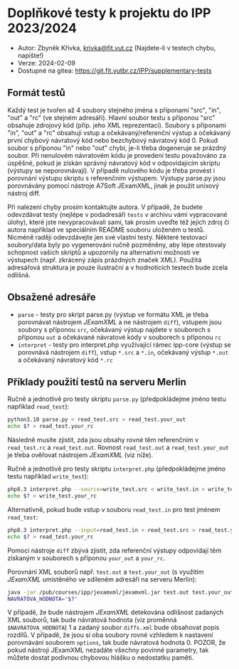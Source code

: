 # Doplňkové testy k projektu do IPP 2023/2024
* Autor: Zbyněk Křivka, krivka@fit.vut.cz (Najdete-li v testech chybu, napište!)
* Verze: 2024-02-09
* Dostupné na gitea: https://git.fit.vutbr.cz/IPP/supplementary-tests

## Formát testů

Každý test je tvořen až 4 soubory stejného jména s příponami "src", "in", "out" a "rc" (ve stejném adresáři). Hlavní soubor testu s příponou "src" obsahuje zdrojový kód (příp. jeho XML reprezentaci). Soubory s příponami "in", "out" a "rc" obsahují vstup a očekávaný/referenční výstup a očekávaný první chybový návratový kód nebo bezchybový návratový kód 0. Pokud soubor s příponou "in" nebo "out" chybí, je-li třeba dogeneruje se prázdný soubor. Při nenulovém návratovém kódu je provedení testu považováno za úspěšné, pokud je získán správný návratový kód v odpovídajícím skriptu (výstupy se neporovnávají). V případě nulového kódu je třeba provést i porovnání výstupu skriptu s referenčním výstupem. Výstupy parse.py jsou porovnávány pomocí nástroje A7Soft JExamXML, jinak je použit unixový nástroj diff.

Při nalezení chyby prosím kontaktujte autora. V případě, že budete odevzdávat testy (nejlépe v podadresáři `tests` v archivu vámi vypracované úlohy), které jste nevypracovávali sami, tak prosím uveďte též jejich zdroj či autora například ve speciálním README souboru uloženém u testů. Nicméně raději odevzdávejte jen své vlastní testy.
Některé testovací soubory/data byly po vygenerování ručně pozměněny, aby lépe otestovaly schopnost vašich skriptů a upozornily na alternativní možnosti ve výstupech (např. zkrácený zápis prázdných značek XML). Použitá adresářová struktura je pouze ilustrační a v hodnotících testech bude zcela odlišná.

## Obsažené adresáře

 * `parse` - testy pro skript parse.py (výstup ve formátu XML je třeba porovnávat nástrojem *JExamXML* a ne nástrojem `diff`), vstupem jsou soubory s příponou `src`, očekávaný výstup najdete v souborech s příponou `out` a očekávané návratové kódy v souborech s příponou `rc`
 * `interpret` - testy pro interpret.php využívající rámec ipp-core (výstup se porovnává nástrojem `diff`), vstup `*.src` a `*.in`, očekávaný výstup `*.out` a očekávaný návratový kód `*.rc`
  
## Příklady použití testů na serveru Merlin

Ručně a jednotlivě pro testy skriptu `parse.py` (předpokládejme jméno testu například `read_test`): 
```bash
python3.10 parse.py < read_test.src > read_test.your_out
echo $? > read_test.your_rc 
```
Následně musíte zjistit, zda jsou obsahy rovné těm referenčním v `read_test.rc` a `read_test.out`. Rovnost `read_test.out` a `read_test.your_out` je třeba ověřovat nástrojem *JExamXML* (viz níže).

Ručně a jednotlivě pro testy skriptu `interpret.php` (předpokládejme jméno testu například `write_test`): 
```bash
php8.3 interpret.php --source=write_test.src < write_test.in > write_test.your_out
echo $? > write_test.your_rc 
```

Alternativně, pokud bude vstup v souboru `read_test.in` pro test jménem `read_test`:
```bash
php8.3 interpret.php --input=read_test.in < read_test.src > read_test.your_out
echo $? > read_test.your_rc 
```


Pomocí nástroje `diff` zbývá zjistit, zda referenční výstupy odpovídají těm získaným v souborech s příponou `your_out` a `your_rc`.

Porovnání XML souborů např. `test.out` a `test.your_out` (s využitím *JExamXML* umístěného ve sdíleném adresáři na serveru Merlin):
```bash
java -jar /pub/courses/ipp/jexamxml/jexamxml.jar test.out test.your_out diffs.xml  /D /pub/courses/ipp/jexamxml/options
NAVRATOVA_HODNOTA="$?"
```
V případě, že bude nástrojem *JExamXML* detekována odlišnost zadaných XML souborů, tak bude návratová hodnota (viz proměnná `$NAVRATOVA_HODNOTA`) 1 a zadaný soubor `diffs.xml` bude obsahovat popis rozdílů. V případě, že jsou si oba soubory rovné vzhledem k nastavení porovnávání souborem `options`, tak bude návratová hodnota 0. POZOR, že pokud nástroji JExamXML nezadáte všechny povinné parametry, tak můžete dostat podivnou chybovou hlášku o nedostatku paměti.

